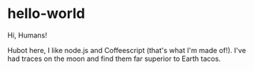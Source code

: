 hello-world
=====================

Hi, Humans!

Hubot here, I like node.js and Coffeescript (that's what I'm made of!).
I've had traces on the moon and find them far superior to Earth tacos.
